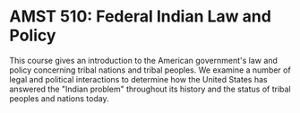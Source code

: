 # AMST 510: Federal Indian Law and Policy

This course gives an introduction to the American government's law and policy concerning tribal nations and tribal peoples. We examine a number of legal and political interactions to determine how the United States has answered the "Indian problem" throughout its history and the status of tribal peoples and nations today.